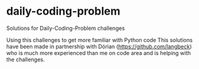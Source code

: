 # daily-coding-problem
Solutions for Daily-Coding-Problem challenges

Using this challenges to get more familiar with Python code
This solutions have been made in partnership with Dórian (https://github.com/langbeck) who is much more experienced than me on code area and is helping with the challenges.
